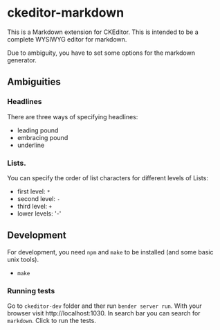 # ckeditor-markdown

This is a Markdown extension for CKEditor.  This is intended to be a complete
WYSIWYG editor for markdown.

Due to ambiguity, you have to set some options for the markdown generator.

## Ambiguities

### Headlines

There are three ways of specifying headlines:

- leading pound
- embracing pound
- underline

### Lists.

You can specify the order of list characters for different levels of Lists:

- first level: `*`
- second level: `-`
- third level: `+`
- lower levels: '-'

## Development

For development, you need `npm` and `make` to be installed (and some basic unix
tools).

- `make `


### Running tests

Go to `ckeditor-dev` folder and ther run `bender server run`.  With your browser
visit http://localhost:1030.  In search bar you can search for `markdown`.
Click to run the tests.
